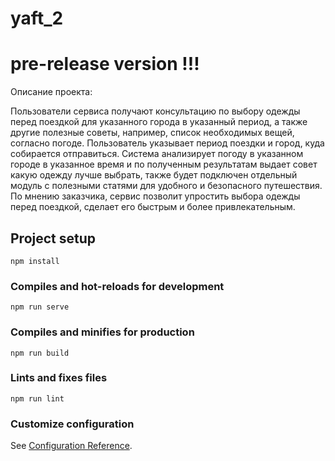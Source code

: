 # yaft_2
# pre-release version !!!

Описание проекта: 

Пользователи сервиса получают консультацию по выбору одежды перед поездкой для указанного города в указанный период, а также другие полезные советы, например, список необходимых вещей, согласно погоде. Пользователь указывает период поездки и город, куда собирается отправиться. Система анализирует погоду в указанном городе в указанное время и по полученным результатам выдает совет какую одежду лучше выбрать, также будет подключен отдельный модуль с полезными статями для удобного и безопасного путешествия.
По мнению заказчика, сервис позволит упростить выбора одежды перед поездкой, сделает его быстрым и более привлекательным.

## Project setup
```
npm install
```

### Compiles and hot-reloads for development
```
npm run serve
```

### Compiles and minifies for production
```
npm run build
```

### Lints and fixes files
```
npm run lint
```

### Customize configuration
See [Configuration Reference](https://cli.vuejs.org/config/).
